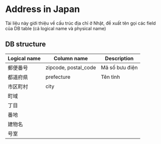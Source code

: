 # Address in Japan

Tài liệu này giới thiệu về cấu trúc địa chỉ ở Nhật, đề xuất tên gọi các field của DB table (cả logical name và physical name)

## DB structure

| Logical name | Column name | Description |
|---|---|---|
| 郵便番号 | zipcode, postal_code| Mã số bưu điện |
| 都道府県 | prefecture | Tên tỉnh |
| 市区町村 | city |
| 町域 | |
| 丁目
| 番地
| 建物名
| 号室